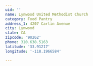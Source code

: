 ```yaml
---
uid: ''
name: Lynwood United Methodist Church
category: Food Pantry
address_1: 4207 Carlin Avenue
city: Lynwood
state: CA
zipcode: '90262'
phone: 310.638.5163
latitude: '33.91217'
longitude: '-118.1966584'

---
```

